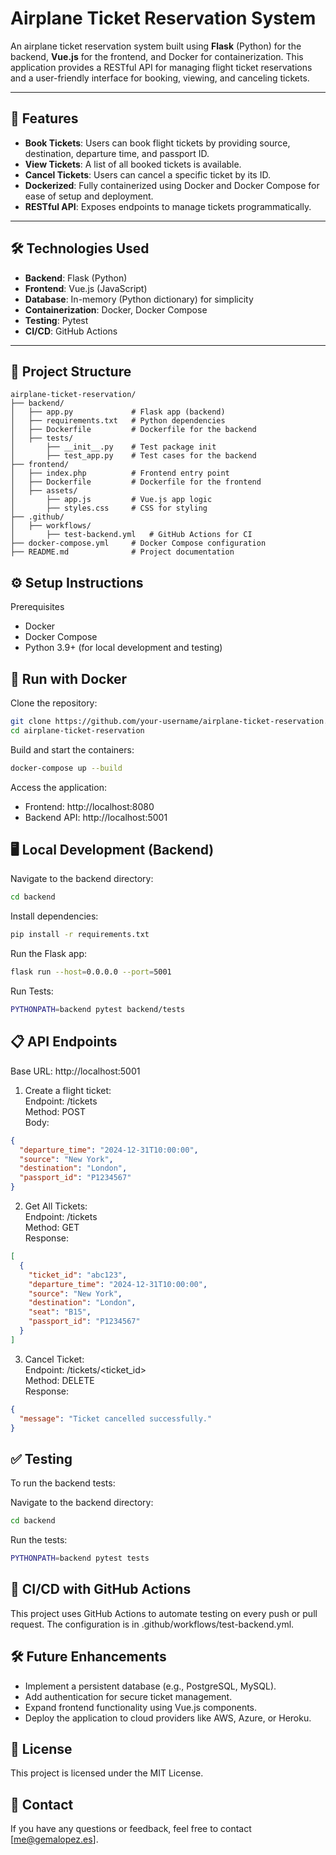 # Airplane Ticket Reservation System

An airplane ticket reservation system built using **Flask** (Python) for the backend, **Vue.js** for the frontend, and Docker for containerization. This application provides a RESTful API for managing flight ticket reservations and a user-friendly interface for booking, viewing, and canceling tickets.

---

## 🚀 Features

- **Book Tickets**: Users can book flight tickets by providing source, destination, departure time, and passport ID.
- **View Tickets**: A list of all booked tickets is available.
- **Cancel Tickets**: Users can cancel a specific ticket by its ID.
- **Dockerized**: Fully containerized using Docker and Docker Compose for ease of setup and deployment.
- **RESTful API**: Exposes endpoints to manage tickets programmatically.

---

## 🛠️ Technologies Used

- **Backend**: Flask (Python)
- **Frontend**: Vue.js (JavaScript)
- **Database**: In-memory (Python dictionary) for simplicity
- **Containerization**: Docker, Docker Compose
- **Testing**: Pytest
- **CI/CD**: GitHub Actions

---

## 📂 Project Structure

```plaintext
airplane-ticket-reservation/
├── backend/
│   ├── app.py             # Flask app (backend)
│   ├── requirements.txt   # Python dependencies
│   ├── Dockerfile         # Dockerfile for the backend
│   ├── tests/
│       ├── __init__.py    # Test package init
│       ├── test_app.py    # Test cases for the backend
├── frontend/
│   ├── index.php          # Frontend entry point
│   ├── Dockerfile         # Dockerfile for the frontend
│   ├── assets/
│       ├── app.js         # Vue.js app logic
│       ├── styles.css     # CSS for styling
├── .github/
│   ├── workflows/
│       ├── test-backend.yml   # GitHub Actions for CI
├── docker-compose.yml     # Docker Compose configuration
├── README.md              # Project documentation
```
## ⚙️ Setup Instructions
Prerequisites
- Docker
- Docker Compose
- Python 3.9+ (for local development and testing)

## 🐳 Run with Docker
Clone the repository:
```sh
git clone https://github.com/your-username/airplane-ticket-reservation.git
cd airplane-ticket-reservation
```
Build and start the containers:
```sh
docker-compose up --build
```
Access the application:
- Frontend: http://localhost:8080
- Backend API: http://localhost:5001

## 🖥️ Local Development (Backend)
Navigate to the backend directory:

```sh
cd backend
```
Install dependencies:
```sh
pip install -r requirements.txt
```
Run the Flask app:
```sh
flask run --host=0.0.0.0 --port=5001
```
Run Tests:
```sh
PYTHONPATH=backend pytest backend/tests
```

## 📋 API Endpoints
Base URL: http://localhost:5001
1. Create a flight ticket:  
Endpoint: /tickets  
Method: POST  
Body:
```json
{
  "departure_time": "2024-12-31T10:00:00",
  "source": "New York",
  "destination": "London",
  "passport_id": "P1234567"
}
```
2. Get All Tickets:  
Endpoint: /tickets  
Method: GET  
Response:
```json
[
  {
    "ticket_id": "abc123",
    "departure_time": "2024-12-31T10:00:00",
    "source": "New York",
    "destination": "London",
    "seat": "B15",
    "passport_id": "P1234567"
  }
]
```
3. Cancel Ticket:  
Endpoint: /tickets/<ticket_id>  
Method: DELETE  
Response:
```json
{
  "message": "Ticket cancelled successfully."
}
```

## ✅ Testing
To run the backend tests:

Navigate to the backend directory:
```sh
cd backend
```
Run the tests:
```sh
PYTHONPATH=backend pytest tests
```

## 🚀 CI/CD with GitHub Actions
This project uses GitHub Actions to automate testing on every push or pull request. The configuration is in .github/workflows/test-backend.yml.

## 🛠️ Future Enhancements
- Implement a persistent database (e.g., PostgreSQL, MySQL).
- Add authentication for secure ticket management.
- Expand frontend functionality using Vue.js components.
- Deploy the application to cloud providers like AWS, Azure, or Heroku.

## 📄 License
This project is licensed under the MIT License.

## 📧 Contact
If you have any questions or feedback, feel free to contact [me@gemalopez.es].